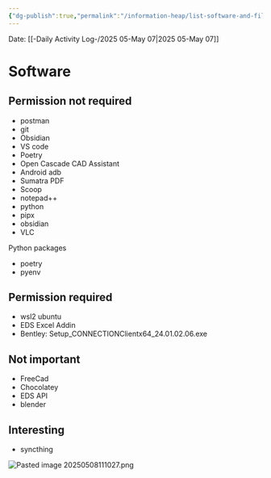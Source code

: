 ```yaml
---
{"dg-publish":true,"permalink":"/information-heap/list-software-and-files-to-backup/","noteIcon":"","created":"2025-05-20T09:18:16.375-05:00"}
---
```


Date: [[-Daily Activity Log-/2025 05-May 07\|2025 05-May 07]]

# Software
## Permission not required
- postman
- git
- Obsidian
- VS code
- Poetry
- Open Cascade CAD Assistant
- Android adb
- Sumatra PDF
- Scoop
- notepad++
- python
- pipx
- obsidian
- VLC

Python packages
- poetry
- pyenv
## Permission required
- wsl2 ubuntu
- EDS Excel Addin
- Bentley: Setup_CONNECTIONClientx64_24.01.02.06.exe
## Not important
- FreeCad
- Chocolatey
- EDS API
- blender
## Interesting
- syncthing


![Pasted image 20250508111027.png](/img/user/Pasted%20image%2020250508111027.png)
